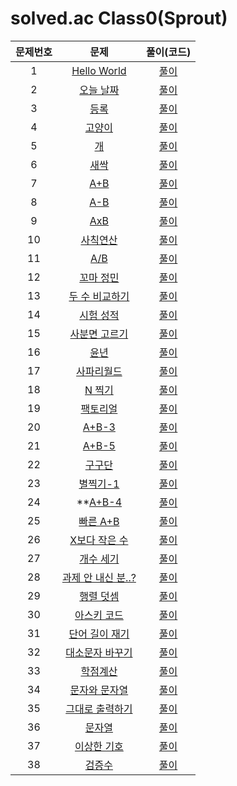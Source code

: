 # solved.ac Class0(Sprout)

| 문제번호 |  문제  | 풀이(코드) |    
|  :---:  | :---: |   :---:  |    
| 1  | [Hello World](https://www.acmicpc.net/problem/2557) | [풀이](./2557.java) |    
| 2  | [오늘 날짜](https://www.acmicpc.net/problem/10699) | [풀이](./10699.java) |    
| 3  | [등록](https://www.acmicpc.net/problem/7287) | [풀이](./7287.java) |    
| 4  | [고양이](https://www.acmicpc.net/problem/10171) | [풀이](./10171.java) |    
| 5  | [개](https://www.acmicpc.net/problem/10172) | [풀이](./10172.java) |    
| 6  | [새싹](https://www.acmicpc.net/problem/25083) | [풀이](./25083.java) |    
| 7  | [A+B](https://www.acmicpc.net/problem/1000) | [풀이](./1000.java) |    
| 8  | [A-B](https://www.acmicpc.net/problem/1001) | [풀이](./1001.java) |    
| 9  | [AxB](https://www.acmicpc.net/problem/10998) | [풀이](./10998.java) |    
| 10  | [사칙연산](https://www.acmicpc.net/problem/10869) | [풀이](./10869.java) |    
| 11  | [A/B](https://www.acmicpc.net/problem/1008) | [풀이](./1008.java) |    
| 12  | [꼬마 정민](https://www.acmicpc.net/problem/11382) | [풀이](./11382.java) |    
| 13  | [두 수 비교하기](https://www.acmicpc.net/problem/1330) | [풀이](./1330.java) |    
| 14  | [시험 성적](https://www.acmicpc.net/problem/9498) | [풀이](./9498.java) |    
| 15  | [사분면 고르기](https://www.acmicpc.net/problem/14681) | [풀이](./14681.java) |    
| 16  | [윤년](https://www.acmicpc.net/problem/2753) | [풀이](./2753.java) |    
| 17  | [사파리월드](https://www.acmicpc.net/problem/2420) | [풀이](./2420.java) |    
| 18  | [N 찍기](https://www.acmicpc.net/problem/2741) | [풀이](./2741.java) |    
| 19  | [팩토리얼](https://www.acmicpc.net/problem/10872) | [풀이](./10872.java) |    
| 20  | [A+B-3](https://www.acmicpc.net/problem/10950) | [풀이](./10950.java) |    
| 21  | [A+B-5](https://www.acmicpc.net/problem/10952) | [풀이](./10952.java) |    
| 22  | [구구단](https://www.acmicpc.net/problem/2739) | [풀이](./2739.java) |    
| 23  | [별찍기-1](https://www.acmicpc.net/problem/2438) | [풀이](./2438.java) |    
| 24  | **[A+B-4](https://www.acmicpc.net/problem/10951) | [풀이](./10951.java) |    
| 25  | [빠른 A+B](https://www.acmicpc.net/problem/15552) | [풀이]() |    
| 26  | [X보다 작은 수](https://www.acmicpc.net/problem/10871) | [풀이]() |    
| 27  | [개수 세기](https://www.acmicpc.net/problem/10807) | [풀이]() |    
| 28  | [과제 안 내신 분..?](https://www.acmicpc.net/problem/5597) | [풀이]() |    
| 29  | [행렬 덧셈](https://www.acmicpc.net/problem/2738) | [풀이]() |    
| 30  | [아스키 코드](https://www.acmicpc.net/problem/11654) | [풀이]() |    
| 31  | [단어 길이 재기](https://www.acmicpc.net/problem/2743) | [풀이]() |    
| 32  | [대소문자 바꾸기](https://www.acmicpc.net/problem/2744) | [풀이]() |    
| 33  | [학점계산](https://www.acmicpc.net/problem/2754) | [풀이]() |    
| 34  | [문자와 문자열](https://www.acmicpc.net/problem/27866) | [풀이]() |    
| 35  | [그대로 출력하기](https://www.acmicpc.net/problem/11718) | [풀이]() |    
| 36  | [문자열](https://www.acmicpc.net/problem/9086) | [풀이]() |    
| 37  | [이상한 기호](https://www.acmicpc.net/problem/15964) | [풀이]() |    
| 38  | [검증수](https://www.acmicpc.net/problem/2475) | [풀이]() |    
